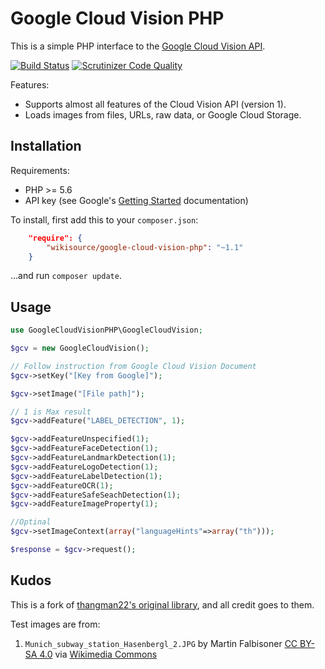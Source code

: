 Google Cloud Vision PHP
=======================

This is a simple PHP interface to the [Google Cloud Vision API](https://cloud.google.com/vision/).

[![Build Status](https://travis-ci.org/wikisource/google-cloud-vision-php.svg?branch=master)](https://travis-ci.org/wikisource/google-cloud-vision-php)
[![Scrutinizer Code Quality](https://scrutinizer-ci.com/g/wikisource/google-cloud-vision-php/badges/quality-score.png?b=master)](https://scrutinizer-ci.com/g/wikisource/google-cloud-vision-php/?branch=master)

Features:

* Supports almost all features of the Cloud Vision API (version 1).
* Loads images from files, URLs, raw data, or Google Cloud Storage.

## Installation

Requirements:

* PHP >= 5.6
* API key (see Google's [Getting Started](https://cloud.google.com/vision/docs/getting-started) documentation)

To install, first add this to your `composer.json`:

```json
    "require": {
        "wikisource/google-cloud-vision-php": "~1.1"
    }
```

...and run `composer update`.

## Usage

```php
use GoogleCloudVisionPHP\GoogleCloudVision;

$gcv = new GoogleCloudVision();

// Follow instruction from Google Cloud Vision Document
$gcv->setKey("[Key from Google]");

$gcv->setImage("[File path]");

// 1 is Max result
$gcv->addFeature("LABEL_DETECTION", 1);

$gcv->addFeatureUnspecified(1);
$gcv->addFeatureFaceDetection(1);
$gcv->addFeatureLandmarkDetection(1);
$gcv->addFeatureLogoDetection(1);
$gcv->addFeatureLabelDetection(1);
$gcv->addFeatureOCR(1);
$gcv->addFeatureSafeSeachDetection(1);
$gcv->addFeatureImageProperty(1);

//Optinal
$gcv->setImageContext(array("languageHints"=>array("th")));

$response = $gcv->request();
```

## Kudos

This is a fork of [thangman22's original library](https://github.com/thangman22/google-cloud-vision-php), and all credit goes to them.

Test images are from:

1. `Munich_subway_station_Hasenbergl_2.JPG` by Martin Falbisoner [CC BY-SA 4.0](http://creativecommons.org/licenses/by-sa/4.0)
   via [Wikimedia Commons](https://commons.wikimedia.org/wiki/File%3AMunich_subway_station_Hasenbergl_2.JPG)
